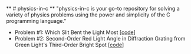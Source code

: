 ** # physics-in-c **
"physics-in-c is your go-to repository for solving a variety of physics problems using the power and simplicity of the C programming language."



* Problem #1: Which Slit Bent the Light Most [[code](problem-1.c)]
* Problem #2: Second-Order Red Light Angle in Diffraction Grating from Green Light's Third-Order Bright Spot [[code](problem-2.c)]

